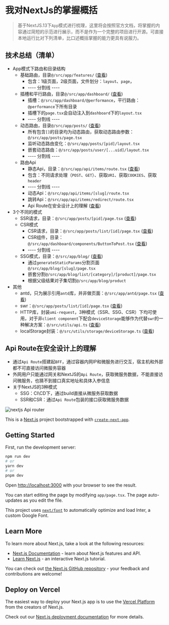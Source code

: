 # 我对NextJs的掌握概括
> 基于NextJS.13下`App`模式进行梳理，这里将会按照官方文档，将掌握的内容通过简短的示范进行展示，而不是作为一个完整的项目进行开源。可直接本地运行比对下列清单，比口述概括掌握的能力更具有说服力。

## 技术总结（清单）
- App模式下路由和目录结构
  - 基础路由，目录`@/src/app/features/` ([查看](https://github.com/cgfeel/next.v2/tree/master/src/app/features))
    - 包含：1级页面，2级页面，文件划分：`layout`、`page`，
    - ---- 分割线 ----
  - 插槽和平行路由，目录`@/src/app/dashboard/` ([查看](https://github.com/cgfeel/next.v2/tree/master/src/app/dashboard))
    - 插槽：`@/src/app/dashboard/@performance`，平行路由：`@performance`下所有目录
    - 插槽下的`page.tsx`会自动注入到`dashboard`下的`layout.tsx`
    - ---- 分割线 ----
  - 动态路由，目录`@/src/app/posts/` ([查看](https://github.com/cgfeel/next.v2/tree/master/src/app/posts))
    - 所有包含`[]`的目录均为动态路由，获取动态路由参数：`@/src/app/posts/page.tsx`
    - 监听动态路由变化：`@/src/app/posts/[pid]/layout.tsx`
    - 嵌套动态路由：`@/src/app/posts/user/[...uid]/layout.tsx`
    - ---- 分割线 ----
  - 路由Api
    - 静态Api，目录：`@/src/app/api/items/route.tsx` ([查看](https://github.com/cgfeel/next.v2/blob/master/src/app/api/items/route.ts))
    - 包含：不同请求处理（`POST`、`GET`）、获取`URI`、获取`COOKIES`、获取`header`
    - ---- 分割线 ----
    - 动态Api：`@/src/app/api/items/[slug]/route.tsx`
    - 跳转Api：`@/src/app/api/items/redirect/route.tsx`
    - Api Route在安全设计上的理解 ([查看](#api-route在安全设计上的理解))
- 3个不同的模式
  - SSR请求，目录：`@/src/app/posts/[pid]/page.tsx` ([查看](https://github.com/cgfeel/next.v2/blob/master/src/app/posts/%5Bpid%5D/page.tsx))
  - CSR模式
    - CSR请求，目录：`@/src/app/posts/list/[id]/page.tsx` ([查看](https://github.com/cgfeel/next.v2/blob/master/src/app/posts/list/%5Bid%5D/page.tsx))
    - CSR组件，目录：`@/src/app/dashboard/components/ButtonToPost.tsx` ([查看](https://github.com/cgfeel/next.v2/blob/master/src/app/dashboard/components/ButtonToPost.tsx))
    - ---- 分割线 ----
  - SSG模式，目录：`@/src/app/blog/` ([查看](https://github.com/cgfeel/next.v2/tree/master/src/app/blog))
    - 通过`generateStaticParams`分割页面`@/src/app/blog/[slug]/page.tsx`
    - 嵌套分割`@/src/app/blog/list/[category]/[product]/page.tsx`
    - 根据父级结果对子集切割`@/src/app/blog/product`
- 其他
  - antd，只为展示引用`antd`库，并非做页面：`@/src/app/antd/page.tsx` ([查看](https://github.com/cgfeel/next.v2/blob/master/src/app/antd/page.tsx))
  - swr：`@/src/app/posts/list/[id]/page.tsx` ([查看](https://github.com/cgfeel/next.v2/blob/master/src/app/posts/list/%5Bid%5D/page.tsx))
  - HTTP库，封装`umi-request`，3种模式（SSR、SSG、CSR）下均可使用，对于非`client component`下配合`deviceStorage`能够作为代替`swr`的一种解决方案：`@/src/utils/api.ts` ([查看](https://github.com/cgfeel/next.v2/blob/master/src/utils/api.ts))
  - localStorage封装：`@/src/utils/storage/deviceStorage.ts` ([查看](https://github.com/cgfeel/next.v2/blob/master/src/utils/storage/deviceStorage.ts))

## Api Route在安全设计上的理解

- 通过`Api Route`搭建起`BFF`，通过容器内网IP和微服务进行交互，宿主机和外部都不可直接访问微服务容器
- 外网用户只能通过网关和NextJS的`Api Route`，获取微服务数据，不能直接访问微服务，也猜不到接口真实地址和具体入参信息
- 关于NextJS的3种模式
  - SSG：CI\CD下，通过build直接从微服务获取数据
  - SSR和CSR：通过`Api Route`包装的接口获取微服务数据

![nextjs Api router](https://github.com/cgfeel/next.v2/assets/578141/3ca68501-accf-43b9-af64-dc98533ca3d6)


This is a [Next.js](https://nextjs.org/) project bootstrapped with [`create-next-app`](https://github.com/vercel/next.js/tree/canary/packages/create-next-app).

## Getting Started

First, run the development server:

```bash
npm run dev
# or
yarn dev
# or
pnpm dev
```

Open [http://localhost:3000](http://localhost:3000) with your browser to see the result.

You can start editing the page by modifying `app/page.tsx`. The page auto-updates as you edit the file.

This project uses [`next/font`](https://nextjs.org/docs/basic-features/font-optimization) to automatically optimize and load Inter, a custom Google Font.

## Learn More

To learn more about Next.js, take a look at the following resources:

- [Next.js Documentation](https://nextjs.org/docs) - learn about Next.js features and API.
- [Learn Next.js](https://nextjs.org/learn) - an interactive Next.js tutorial.

You can check out [the Next.js GitHub repository](https://github.com/vercel/next.js/) - your feedback and contributions are welcome!

## Deploy on Vercel

The easiest way to deploy your Next.js app is to use the [Vercel Platform](https://vercel.com/new?utm_medium=default-template&filter=next.js&utm_source=create-next-app&utm_campaign=create-next-app-readme) from the creators of Next.js.

Check out our [Next.js deployment documentation](https://nextjs.org/docs/deployment) for more details.
